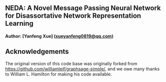 ## NEDA: A Novel Message Passing Neural Network for Disassortative Network Representation Learning
#### Author: [Yanfeng Xue] (xueyanfeng0819@qq.com)

## Acknowledgements
The original version of this code base was originally forked from https://github.com/williamleif/graphsage-simple/, and we owe many thanks to William L. Hamilton for making his code available.
